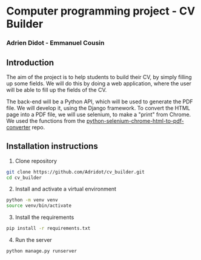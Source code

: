 # Computer programming project - CV Builder

### Adrien Didot - Emmanuel Cousin

## Introduction

The aim of the project is to help students to build their CV, by simply filling up some fields. We will do this by doing
a web application, where the user will be able to fill up the fields of the CV.

The back-end will be a Python API, which will be used to generate the PDF file. We will develop it, using the Django
framework. To convert the HTML page into a PDF file, we will use selenium, to make a "print" from Chrome. We used the
functions from the
[python-selenium-chrome-html-to-pdf-converter](https://github.com/maxvst/python-selenium-chrome-html-to-pdf-converter)
repo.

## Installation instructions

1. Clone repository
```bash
git clone https://github.com/Adridot/cv_builder.git
cd cv_builder
```

2. Install and activate a virtual environment
```bash
python -m venv venv
source venv/bin/activate
```

3. Install the requirements
```bash
pip install -r requirements.txt
```

4. Run the server 
```bash
python manage.py runserver
```